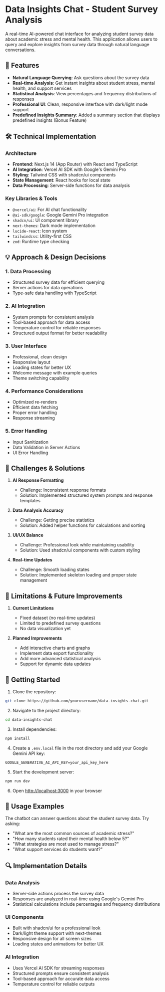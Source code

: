 # Data Insights Chat - Student Survey Analysis

A real-time AI-powered chat interface for analyzing student survey data about academic stress and mental health. This application allows users to query and explore insights from survey data through natural language conversations.


## 🚀 Features

- **Natural Language Querying**: Ask questions about the survey data 
- **Real-time Analysis**: Get instant insights about student stress, mental health, and support services
- **Statistical Analysis**: View percentages and frequency distributions of responses
- **Professional UI**: Clean, responsive interface with dark/light mode support
- **Predefined Insights Summary**: Added a summary section that displays predefined insights (Bonus Feature)


## 🛠️ Technical Implementation

### Architecture

- **Frontend**: Next.js 14 (App Router) with React and TypeScript
- **AI Integration**: Vercel AI SDK with Google's Gemini Pro
- **Styling**: Tailwind CSS with shadcn/ui components
- **State Management**: React hooks for local state
- **Data Processing**: Server-side functions for data analysis

### Key Libraries & Tools

- `@vercel/ai`: For AI chat functionality
- `@ai-sdk/google`: Google Gemini Pro integration
- `shadcn/ui`: UI component library
- `next-themes`: Dark mode implementation
- `lucide-react`: Icon system
- `tailwindcss`: Utility-first CSS
- `zod`: Runtime type checking

## 💡 Approach & Design Decisions

### 1. Data Processing
- Structured survey data for efficient querying
- Server actions for data operations
- Type-safe data handling with TypeScript

### 2. AI Integration
- System prompts for consistent analysis
- Tool-based approach for data access
- Temperature control for reliable responses
- Structured output format for better readability

### 3. User Interface
- Professional, clean design
- Responsive layout
- Loading states for better UX
- Welcome message with example queries
- Theme switching capability

### 4. Performance Considerations
- Optimized re-renders
- Efficient data fetching
- Proper error handling
- Response streaming

### 5. Error Handling
- Input Sanitization
- Data Validation in Server Actions
- UI Error Handling  

## 🎯 Challenges & Solutions

1. **AI Response Formatting**
   - Challenge: Inconsistent response formats
   - Solution: Implemented structured system prompts and response templates

2. **Data Analysis Accuracy**
   - Challenge: Getting precise statistics
   - Solution: Added helper functions for calculations and sorting

3. **UI/UX Balance**
   - Challenge: Professional look while maintaining usability
   - Solution: Used shadcn/ui components with custom styling

4. **Real-time Updates**
   - Challenge: Smooth loading states
   - Solution: Implemented skeleton loading and proper state management

## 🔄 Limitations & Future Improvements

1. **Current Limitations**
   - Fixed dataset (no real-time updates)
   - Limited to predefined survey questions
   - No data visualization yet

2. **Planned Improvements**
   - Add interactive charts and graphs
   - Implement data export functionality
   - Add more advanced statistical analysis
   - Support for dynamic data updates

## 🚦 Getting Started

1. Clone the repository:
```bash
git clone https://github.com/yourusername/data-insights-chat.git
```

2. Navigate to the project directory:
```bash
cd data-insights-chat
```

3. Install dependencies:
```bash
npm install
```

4. Create a `.env.local` file in the root directory and add your Google Gemini API key:
```env
GOOGLE_GENERATIVE_AI_API_KEY=your_api_key_here
```

5. Start the development server:
```bash
npm run dev
```

6. Open [http://localhost:3000](http://localhost:3000) in your browser

## 💬 Usage Examples

The chatbot can answer questions about the student survey data. Try asking:

- "What are the most common sources of academic stress?"
- "How many students rated their mental health below 5?"
- "What strategies are most used to manage stress?"
- "What support services do students want?"

## 🔍 Implementation Details

### Data Analysis
- Server-side actions process the survey data
- Responses are analyzed in real-time using Google's Gemini Pro
- Statistical calculations include percentages and frequency distributions

### UI Components
- Built with shadcn/ui for a professional look
- Dark/light theme support with next-themes
- Responsive design for all screen sizes
- Loading states and animations for better UX

### AI Integration
- Uses Vercel AI SDK for streaming responses
- Structured prompts ensure consistent analysis
- Tool-based approach for accurate data access
- Temperature control for reliable outputs


